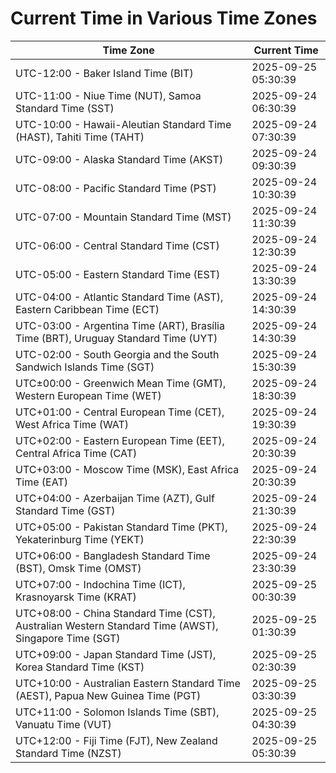 # Current Time in Various Time Zones

| Time Zone | Current Time |
|-----------|--------------|
| UTC-12:00 - Baker Island Time (BIT) | 2025-09-25 05:30:39 |
| UTC-11:00 - Niue Time (NUT), Samoa Standard Time (SST) | 2025-09-24 06:30:39 |
| UTC-10:00 - Hawaii-Aleutian Standard Time (HAST), Tahiti Time (TAHT) | 2025-09-24 07:30:39 |
| UTC-09:00 - Alaska Standard Time (AKST) | 2025-09-24 09:30:39 |
| UTC-08:00 - Pacific Standard Time (PST) | 2025-09-24 10:30:39 |
| UTC-07:00 - Mountain Standard Time (MST) | 2025-09-24 11:30:39 |
| UTC-06:00 - Central Standard Time (CST) | 2025-09-24 12:30:39 |
| UTC-05:00 - Eastern Standard Time (EST) | 2025-09-24 13:30:39 |
| UTC-04:00 - Atlantic Standard Time (AST), Eastern Caribbean Time (ECT) | 2025-09-24 14:30:39 |
| UTC-03:00 - Argentina Time (ART), Brasília Time (BRT), Uruguay Standard Time (UYT) | 2025-09-24 14:30:39 |
| UTC-02:00 - South Georgia and the South Sandwich Islands Time (SGT) | 2025-09-24 15:30:39 |
| UTC±00:00 - Greenwich Mean Time (GMT), Western European Time (WET) | 2025-09-24 18:30:39 |
| UTC+01:00 - Central European Time (CET), West Africa Time (WAT) | 2025-09-24 19:30:39 |
| UTC+02:00 - Eastern European Time (EET), Central Africa Time (CAT) | 2025-09-24 20:30:39 |
| UTC+03:00 - Moscow Time (MSK), East Africa Time (EAT) | 2025-09-24 20:30:39 |
| UTC+04:00 - Azerbaijan Time (AZT), Gulf Standard Time (GST) | 2025-09-24 21:30:39 |
| UTC+05:00 - Pakistan Standard Time (PKT), Yekaterinburg Time (YEKT) | 2025-09-24 22:30:39 |
| UTC+06:00 - Bangladesh Standard Time (BST), Omsk Time (OMST) | 2025-09-24 23:30:39 |
| UTC+07:00 - Indochina Time (ICT), Krasnoyarsk Time (KRAT) | 2025-09-25 00:30:39 |
| UTC+08:00 - China Standard Time (CST), Australian Western Standard Time (AWST), Singapore Time (SGT) | 2025-09-25 01:30:39 |
| UTC+09:00 - Japan Standard Time (JST), Korea Standard Time (KST) | 2025-09-25 02:30:39 |
| UTC+10:00 - Australian Eastern Standard Time (AEST), Papua New Guinea Time (PGT) | 2025-09-25 03:30:39 |
| UTC+11:00 - Solomon Islands Time (SBT), Vanuatu Time (VUT) | 2025-09-25 04:30:39 |
| UTC+12:00 - Fiji Time (FJT), New Zealand Standard Time (NZST) | 2025-09-25 05:30:39 |
